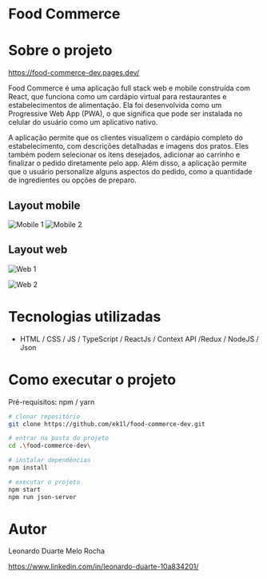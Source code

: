 # Food Commerce

# Sobre o projeto

https://food-commerce-dev.pages.dev/

Food Commerce é uma aplicação full stack web e mobile construída com React, que funciona como um cardápio virtual para restaurantes e estabelecimentos de alimentação. Ela foi desenvolvida como um Progressive Web App (PWA), o que significa que pode ser instalada no celular do usuário como um aplicativo nativo.

A aplicação permite que os clientes visualizem o cardápio completo do estabelecimento, com descrições detalhadas e imagens dos pratos. Eles também podem selecionar os itens desejados, adicionar ao carrinho e finalizar o pedido diretamente pelo app. Além disso, a aplicação permite que o usuário personalize alguns aspectos do pedido, como a quantidade de ingredientes ou opções de preparo.

## Layout mobile
![Mobile 1](https://i.imgur.com/IVlR7KH.png) ![Mobile 2](https://i.imgur.com/Av7BeKV.png)

## Layout web
![Web 1](https://i.imgur.com/XzMcaxk.jpeg)

![Web 2](https://i.imgur.com/3Yc5e4s.png)


# Tecnologias utilizadas

- HTML / CSS / JS / TypeScript / ReactJs / Context API /Redux / NodeJS / Json
# Como executar o projeto

Pré-requisitos: npm / yarn

```bash
# clonar repositório
git clone https://github.com/ek1l/food-commerce-dev.git

# entrar na pasta do projeto 
cd .\food-commerce-dev\

# instalar dependências
npm install

# executar o projeto
npm start
npm run json-server
```

# Autor

Leonardo Duarte Melo Rocha

https://www.linkedin.com/in/leonardo-duarte-10a834201/

